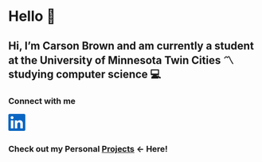 # Hello 👋

 ## Hi, I’m Carson Brown and am currently a student at the University of Minnesota Twin Cities 〽️ studying computer science 💻

### Connect with me
[![LinkedIn logo](https://github.com/carsbrow/carsbrow/blob/main/In-Blue-34.png)](https://www.linkedin.com/in/carson-brow/)





### Check out my Personal [Projects](https://github.com/carsbrow/Projects) <- Here!




